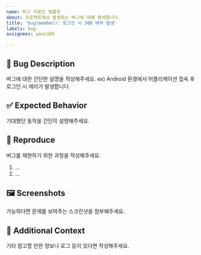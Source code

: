 ```yaml
---
name: 버그 리포트 템플릿
about: 프로젝트에서 발생하는 버그에 대해 명세합니다.
title: 'bug(member): 로그인 시 500 에러 발생'
labels: bug
assignees: yeon105

---
```


## 🐞 Bug Description  
버그에 대한 간단한 설명을 작성해주세요.
ex) Android 환경에서 어플리케이션 접속 후 로그인 시 에러가 발생합니다.

## ✅ Expected Behavior  
기대했던 동작을 간단히 설명해주세요.

## 🔁 Reproduce  
버그를 재현하기 위한 과정을 작성해주세요.
1. ...
2. ...

## 🖼️ Screenshots  
가능하다면 문제를 보여주는 스크린샷을 첨부해주세요.

## 🧩 Additional Context  
기타 참고할 만한 정보나 로그 등이 있다면 작성해주세요.
